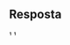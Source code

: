 ## Resposta

¹<script>
    let s0 = Number(prompt("Posição inicial em [m]"));
    let v0 = Number(prompt("Velocidade inicial em [m/s]"));
    let t = Number(prompt("Tempo em [s]"));
    let a = Number(prompt("Aceleração em [m/s^2]"));
    
    let s = s0 + (v0 * t) + ((a * Math.pow(t,2))/2);
    
    console.log(`O automóvel estará na posição ${s}m`);
</script>
¹
